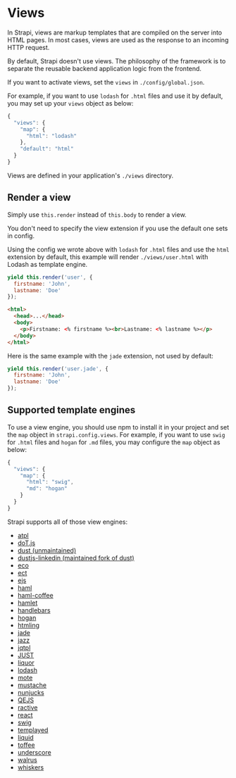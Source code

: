 # Views

In Strapi, views are markup templates that are compiled on the server into HTML pages.
In most cases, views are used as the response to an incoming HTTP request.

By default, Strapi doesn't use views. The philosophy of the framework is to
separate the reusable backend application logic from the frontend.

If you want to activate views, set the `views` in `./config/global.json`.

For example, if you want to use `lodash` for `.html` files and use it by default,
you may set up your `views` object as below:

```js
{
  "views": {
    "map": {
      "html": "lodash"
    },
    "default": "html"
  }
}
```

Views are defined in your application's `./views` directory.

## Render a view

Simply use `this.render` instead of `this.body` to render a view.

You don't need to specify the view extension if you use the default one sets in config.

Using the config we wrote above with `lodash` for `.html` files and use the `html`
extension by default, this example will render `./views/user.html` with
Lodash as template engine.

```js
yield this.render('user', {
  firstname: 'John',
  lastname: 'Doe'
});
```

```html
<html>
  <head>...</head>
  <body>
    <p>Firstname: <% firstname %><br>Lastname: <% lastname %></p>
  </body>
</html>
```

Here is the same example with the `jade` extension, not used by default:

```js
yield this.render('user.jade', {
  firstname: 'John',
  lastname: 'Doe'
});
```

## Supported template engines

To use a view engine, you should use npm to install it in your project and
set the `map` object in `strapi.config.views`. For example, if you want to use
`swig` for `.html` files and `hogan` for `.md` files, you may configure the
`map` object as below:

```js
{
  "views": {
    "map": {
      "html": "swig",
      "md": "hogan"
    }
  }
}
```

Strapi supports all of those view engines:

- [atpl](https://github.com/soywiz/atpl.js)
- [doT.js](https://github.com/olado/doT)
- [dust (unmaintained)](https://github.com/akdubya/dustjs)
- [dustjs-linkedin (maintained fork of dust)](https://github.com/linkedin/dustjs)
- [eco](https://github.com/sstephenson/eco)
- [ect](https://github.com/baryshev/ect)
- [ejs](https://github.com/visionmedia/ejs)
- [haml](https://github.com/visionmedia/haml.js)
- [haml-coffee](https://github.com/9elements/haml-coffee)
- [hamlet](https://github.com/gregwebs/hamlet.js)
- [handlebars](https://github.com/wycats/handlebars.js/)
- [hogan](https://github.com/twitter/hogan.js)
- [htmling](https://github.com/codemix/htmling)
- [jade](https://github.com/visionmedia/jade)
- [jazz](https://github.com/shinetech/jazz)
- [jqtpl](https://github.com/kof/node-jqtpl)
- [JUST](https://github.com/baryshev/just)
- [liquor](https://github.com/chjj/liquor)
- [lodash](https://github.com/bestiejs/lodash)
- [mote](https://github.com/satchmorun/mote)
- [mustache](https://github.com/janl/mustache.js)
- [nunjucks](https://github.com/mozilla/nunjucks)
- [QEJS](https://github.com/jepso/QEJS)
- [ractive](https://github.com/Rich-Harris/Ractive)
- [react](https://github.com/facebook/react)
- [swig](https://github.com/paularmstrong/swig)
- [templayed](http://archan937.github.com/templayed.js/)
- [liquid](https://github.com/leizongmin/tinyliquid)
- [toffee](https://github.com/malgorithms/toffee)
- [underscore](https://github.com/documentcloud/underscore)
- [walrus](https://github.com/jeremyruppel/walrus)
- [whiskers](https://github.com/gsf/whiskers.js)
